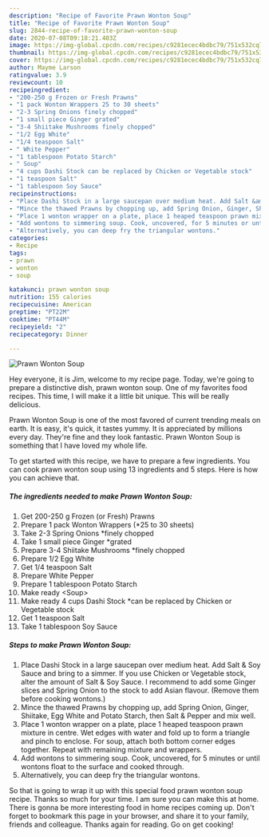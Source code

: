 ```yaml
---
description: "Recipe of Favorite Prawn Wonton Soup"
title: "Recipe of Favorite Prawn Wonton Soup"
slug: 2844-recipe-of-favorite-prawn-wonton-soup
date: 2020-07-08T09:18:21.403Z
image: https://img-global.cpcdn.com/recipes/c9281ecec4bdbc79/751x532cq70/prawn-wonton-soup-recipe-main-photo.jpg
thumbnail: https://img-global.cpcdn.com/recipes/c9281ecec4bdbc79/751x532cq70/prawn-wonton-soup-recipe-main-photo.jpg
cover: https://img-global.cpcdn.com/recipes/c9281ecec4bdbc79/751x532cq70/prawn-wonton-soup-recipe-main-photo.jpg
author: Mayme Larson
ratingvalue: 3.9
reviewcount: 10
recipeingredient:
- "200-250 g Frozen or Fresh Prawns"
- "1 pack Wonton Wrappers 25 to 30 sheets"
- "2-3 Spring Onions finely chopped"
- "1 small piece Ginger grated"
- "3-4 Shiitake Mushrooms finely chopped"
- "1/2 Egg White"
- "1/4 teaspoon Salt"
- " White Pepper"
- "1 tablespoon Potato Starch"
- " Soup"
- "4 cups Dashi Stock can be replaced by Chicken or Vegetable stock"
- "1 teaspoon Salt"
- "1 tablespoon Soy Sauce"
recipeinstructions:
- "Place Dashi Stock in a large saucepan over medium heat. Add Salt &amp; Soy Sauce and bring to a simmer. If you use Chicken or Vegetable stock, alter the amount of Salt &amp; Soy Sauce. I recommend to add some Ginger slices and Spring Onion to the stock to add Asian flavour. (Remove them before cooking wontons.)"
- "Mince the thawed Prawns by chopping up, add Spring Onion, Ginger, Shiitake, Egg White and Potato Starch, then Salt &amp; Pepper and mix well."
- "Place 1 wonton wrapper on a plate, place 1 heaped teaspoon prawn mixture in centre. Wet edges with water and fold up to form a triangle and pinch to enclose. For soup, attach both bottom corner edges together. Repeat with remaining mixture and wrappers."
- "Add wontons to simmering soup. Cook, uncovered, for 5 minutes or until wontons float to the surface and cooked through."
- "Alternatively, you can deep fry the triangular wontons."
categories:
- Recipe
tags:
- prawn
- wonton
- soup

katakunci: prawn wonton soup 
nutrition: 155 calories
recipecuisine: American
preptime: "PT22M"
cooktime: "PT44M"
recipeyield: "2"
recipecategory: Dinner

---
```



![Prawn Wonton Soup](https://img-global.cpcdn.com/recipes/c9281ecec4bdbc79/751x532cq70/prawn-wonton-soup-recipe-main-photo.jpg)

Hey everyone, it is Jim, welcome to my recipe page. Today, we're going to prepare a distinctive dish, prawn wonton soup. One of my favorites food recipes. This time, I will make it a little bit unique. This will be really delicious.

Prawn Wonton Soup is one of the most favored of current trending meals on earth. It is easy, it's quick, it tastes yummy. It is appreciated by millions every day. They're fine and they look fantastic. Prawn Wonton Soup is something that I have loved my whole life.




To get started with this recipe, we have to prepare a few ingredients. You can cook prawn wonton soup using 13 ingredients and 5 steps. Here is how you can achieve that.

<!--inarticleads1-->

##### The ingredients needed to make Prawn Wonton Soup:

1. Get 200-250 g Frozen (or Fresh) Prawns
1. Prepare 1 pack Wonton Wrappers (*25 to 30 sheets)
1. Take 2-3 Spring Onions *finely chopped
1. Take 1 small piece Ginger *grated
1. Prepare 3-4 Shiitake Mushrooms *finely chopped
1. Prepare 1/2 Egg White
1. Get 1/4 teaspoon Salt
1. Prepare  White Pepper
1. Prepare 1 tablespoon Potato Starch
1. Make ready  &lt;Soup&gt;
1. Make ready 4 cups Dashi Stock *can be replaced by Chicken or Vegetable stock
1. Get 1 teaspoon Salt
1. Take 1 tablespoon Soy Sauce




<!--inarticleads2-->

##### Steps to make Prawn Wonton Soup:

1. Place Dashi Stock in a large saucepan over medium heat. Add Salt &amp; Soy Sauce and bring to a simmer. If you use Chicken or Vegetable stock, alter the amount of Salt &amp; Soy Sauce. I recommend to add some Ginger slices and Spring Onion to the stock to add Asian flavour. (Remove them before cooking wontons.)
1. Mince the thawed Prawns by chopping up, add Spring Onion, Ginger, Shiitake, Egg White and Potato Starch, then Salt &amp; Pepper and mix well.
1. Place 1 wonton wrapper on a plate, place 1 heaped teaspoon prawn mixture in centre. Wet edges with water and fold up to form a triangle and pinch to enclose. For soup, attach both bottom corner edges together. Repeat with remaining mixture and wrappers.
1. Add wontons to simmering soup. Cook, uncovered, for 5 minutes or until wontons float to the surface and cooked through.
1. Alternatively, you can deep fry the triangular wontons.




So that is going to wrap it up with this special food prawn wonton soup recipe. Thanks so much for your time. I am sure you can make this at home. There is gonna be more interesting food in home recipes coming up. Don't forget to bookmark this page in your browser, and share it to your family, friends and colleague. Thanks again for reading. Go on get cooking!
